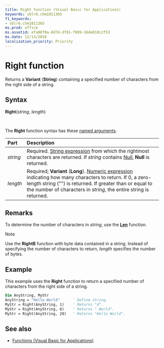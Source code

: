 ```yaml
---
title: Right function (Visual Basic for Applications)
keywords: vblr6.chm1011365
f1_keywords:
- vblr6.chm1011365
ms.prod: office
ms.assetid: efa00f0a-8d7d-df81-f889-16de010c2f53
ms.date: 12/13/2018
localization_priority: Priority
---
```



# Right function

Returns a **Variant** (**String**) containing a specified number of characters from the right side of a string.

## Syntax

**Right**(_string_, _length_)

<br/>

The **Right** function syntax has these [named arguments](../../Glossary/vbe-glossary.md#named-argument).

|Part|Description|
|:-----|:-----|
|_string_|Required. [String expression](../../Glossary/vbe-glossary.md#string-expression) from which the rightmost characters are returned. If _string_ contains [Null](../../Glossary/vbe-glossary.md#null), **Null** is returned.|
|_length_|Required; **Variant** (**Long**). [Numeric expression](../../Glossary/vbe-glossary.md#numeric-expression) indicating how many characters to return. If 0, a zero-length string ("") is returned. If greater than or equal to the number of characters in _string_, the entire string is returned.|

## Remarks

To determine the number of characters in _string_, use the **[Len](len-function.md)** function.

> [!NOTE] 
> Use the **RightB** function with byte data contained in a string. Instead of specifying the number of characters to return, _length_ specifies the number of bytes.

## Example

This example uses the **Right** function to return a specified number of characters from the right side of a string.

```vb
Dim AnyString, MyStr
AnyString = "Hello World"      ' Define string.
MyStr = Right(AnyString, 1)    ' Returns "d".
MyStr = Right(AnyString, 6)    ' Returns " World".
MyStr = Right(AnyString, 20)   ' Returns "Hello World".
```

## See also

- [Functions (Visual Basic for Applications)](../functions-visual-basic-for-applications.md)
